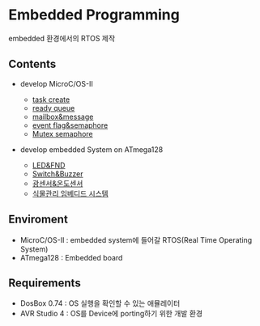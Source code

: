 # Embedded Programming
embedded 환경에서의 RTOS 제작

## Contents
  - develop MicroC/OS-II
    - [task create](https://github.com/swyh/embedded-programming/tree/master/1_task%20create)
    - [ready queue](https://github.com/swyh/embedded-programming/tree/master/2_ready%20queue)
    - [mailbox&message](https://github.com/swyh/embedded-programming/tree/master/3_mailbox%26message%20queue)
    - [event flag&semaphore](https://github.com/swyh/embedded-programming/tree/master/4_event%20flag%26semaphore)
    - [Mutex semaphore](https://github.com/swyh/embedded-programming/tree/master/5_Mutex%20semaphore)
  
  - develop embedded System on ATmega128
    - [LED&FND](https://github.com/swyh/embedded-programming/tree/master/6_LED%26FND)
    - [Switch&Buzzer](https://github.com/swyh/embedded-programming/tree/master/7_Switch%26Buzzer)
    - [광센서&온도센서](https://github.com/swyh/embedded-programming/tree/master/7_Switch%26Buzzer)
    - [식물관리 임베디드 시스템](https://github.com/swyh/embedded-programming/tree/master/ATmega128_final_Project)


## Enviroment
- MicroC/OS-II : embedded system에 들어갈 RTOS(Real Time Operating System)
- ATmega128 : Embedded board 

## Requirements
- DosBox 0.74 : OS 실행을 확인할 수 있는 애뮬레이터
- AVR Studio 4 : OS를 Device에 porting하기 위한 개발 환경

